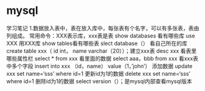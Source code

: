 # mysql
学习笔记
1.数据放入表中，表在放入库中，每张表有个名字，可以有多张表，表由列组成。
常用命令：XXX表示库，xxx表是表
  show databases 看有哪些库
  use XXX 用XXX库
  show tables看有哪些表
  slect database（） 看自己所在的库
  create table xxx（
    id int，
    name varchar（20））；建立xxx表
  desc xxx 看表里哪些属性栏
  select * from xxx 看里面的数据
  select aaa，bbb from xxx 看xxx表中多个字段
  insert into xxx （id，name） value（1，’john’） 添加数据
  update xxx set name=‘sss’ where id=1 更新id为1的数据
  delete xxx set name=‘sss’ where id=1 删除id为1的数据
  select version（）；是mysql内部查看mysql版本

